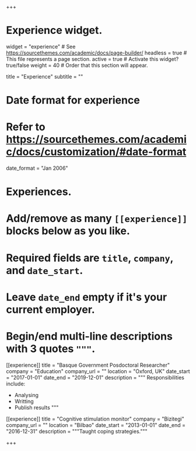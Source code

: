 +++
# Experience widget.
widget = "experience"  # See https://sourcethemes.com/academic/docs/page-builder/
headless = true  # This file represents a page section.
active = true  # Activate this widget? true/false
weight = 40  # Order that this section will appear.

title = "Experience"
subtitle = ""

# Date format for experience
#   Refer to https://sourcethemes.com/academic/docs/customization/#date-format
date_format = "Jan 2006"

# Experiences.
#   Add/remove as many `[[experience]]` blocks below as you like.
#   Required fields are `title`, `company`, and `date_start`.
#   Leave `date_end` empty if it's your current employer.
#   Begin/end multi-line descriptions with 3 quotes `"""`.
[[experience]]
  title = "Basque Government Posdoctoral Researcher"
  company = "Education"
  company_url = ""
  location = "Oxford, UK"
  date_start = "2017-01-01"
  date_end = "2019-12-01"
  description = """
  Responsibilities include:
  
  * Analysing
  * Writting
  * Publish results
  """

[[experience]]
  title = "Cognitive stimulation monitor"
  company = "Bizitegi"
  company_url = ""
  location = "Bilbao"
  date_start = "2013-01-01"
  date_end = "2016-12-31"
  description = """Taught coping strategies."""

+++
